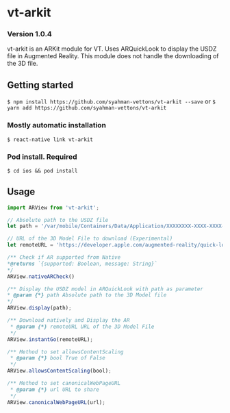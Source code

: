 # vt-arkit

### Version 1.0.4
vt-arkit is an ARKit module for VT. Uses ARQuickLook to display the USDZ file in Augmented Reality. This module does not handle the downloading of the 3D file.

## Getting started

`$ npm install https://github.com/syahman-vettons/vt-arkit --save`
or
`$ yarn add https://github.com/syahman-vettons/vt-arkit`

### Mostly automatic installation 

`$ react-native link vt-arkit`

### Pod install. Required

`$ cd ios && pod install`


## Usage
```javascript
import ARView from 'vt-arkit';

// Absolute path to the USDZ file
let path = '/var/mobile/Containers/Data/Application/XXXXXXXX-XXXX-XXXX-XXXX-XXXXXXXXXXXXX/Library/Caches/ARModel/toy_car.usdz'

// URL of the 3D Model File to download (Experimental)
let remoteURL = 'https://developer.apple.com/augmented-reality/quick-look/models/vintagerobot2k/toy_robot_vintage.usdz'

/** Check if AR supported from Native
*@returns `{supported: Boolean, message: String}`
*/
ARView.nativeARCheck()

/** Display the USDZ model in ARQuickLook with path as parameter
* @param {*} path Absolute path to the 3D Model file
*/
ARView.display(path);

/** Download natively and Display the AR
 * @param {*} remoteURL URL of the 3D Model File
 */
ARView.instantGo(remoteURL);

/** Method to set allowsContentScaling
 * @param {*} bool True of False
 */
ARView.allowsContentScaling(bool);

/** Method to set canonicalWebPageURL
 * @param {*} url URL to share
 */
ARView.canonicalWebPageURL(url);

```
